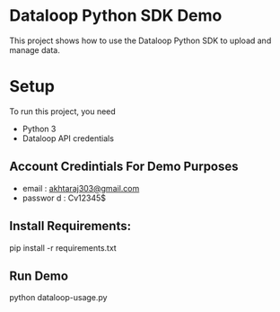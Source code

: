 # Dataloop Python SDK Demo

This project shows how to use the Dataloop Python SDK to upload and manage data.

# Setup

To run this project, you need

- Python 3  
- Dataloop API credentials
  
## Account Credintials For Demo Purposes

 - email : akhtaraj303@gmail.com
- passwor d : Cv12345$ 

## Install Requirements:

pip install -r requirements.txt

## Run Demo
   python dataloop-usage.py
